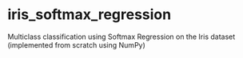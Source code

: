 # iris_softmax_regression
Multiclass classification using Softmax Regression on the Iris dataset (implemented from scratch using NumPy)
